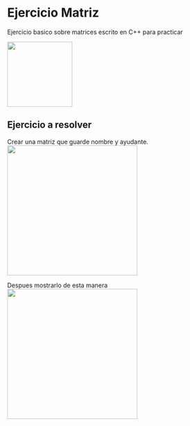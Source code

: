 # Ejercicio Matriz

Ejercicio basico sobre matrices escrito en C++ para practicar

<img src="https://upload.wikimedia.org/wikipedia/commons/thumb/1/18/ISO_C%2B%2B_Logo.svg/1200px-ISO_C%2B%2B_Logo.svg.png" width=150/>

## Ejercicio a resolver

Crear una matriz que guarde nombre y ayudante. 
<img src="![image](https://user-images.githubusercontent.com/72284556/136626826-c031ef02-34b0-4edf-8b11-e94b5ee04f9d.png)" width=300/>

Despues mostrarlo de esta manera
<img src="![image](https://user-images.githubusercontent.com/72284556/136626703-ab7f0daf-9a51-48f1-893a-a4f874b3c443.png)" width=300/>
